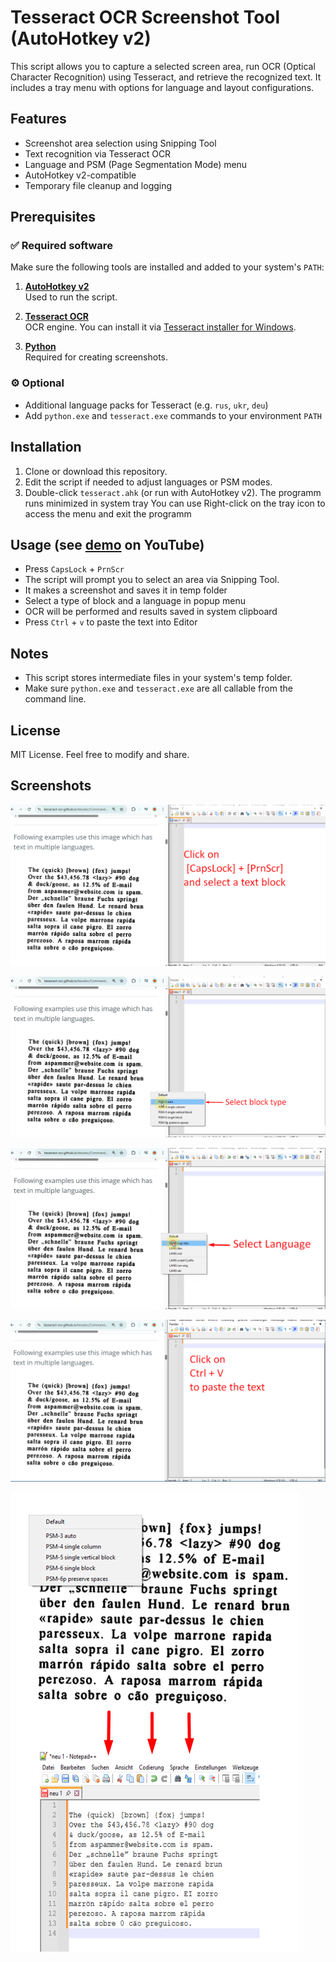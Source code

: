 # Tesseract OCR Screenshot Tool (AutoHotkey v2)

This script allows you to capture a selected screen area, run OCR (Optical Character Recognition) using Tesseract, and retrieve the recognized text. It includes a tray menu with options for language and layout configurations.

## Features

- Screenshot area selection using Snipping Tool
- Text recognition via Tesseract OCR
- Language and PSM (Page Segmentation Mode) menu
- AutoHotkey v2-compatible
- Temporary file cleanup and logging

## Prerequisites

### ✅ Required software

Make sure the following tools are installed and added to your system's `PATH`:

1. **[AutoHotkey v2](https://www.autohotkey.com/download/)**  
   Used to run the script.

2. **[Tesseract OCR](https://github.com/tesseract-ocr/tesseract)**  
   OCR engine. You can install it via [Tesseract installer for Windows](https://github.com/UB-Mannheim/tesseract/wiki).

3. **[Python](https://www.python.org/downloads/windows/)**  
   Required for creating screenshots.

### ⚙️ Optional

- Additional language packs for Tesseract (e.g. `rus`, `ukr`, `deu`)
- Add `python.exe` and `tesseract.exe` commands to your environment `PATH`

## Installation

1. Clone or download this repository.
2. Edit the script if needed to adjust languages or PSM modes.
3. Double-click `tesseract.ahk` (or run with AutoHotkey v2).
The programm runs minimized in system tray
You can use Right-click on the tray icon to access the menu and exit the programm

## Usage (see [demo](https://youtu.be/kWn-IFbZm1k) on YouTube)
- Press `CapsLock` + `PrnScr`
- The script will prompt you to select an area via Snipping Tool.
- It makes a screenshot and saves it in temp folder
- Select a type of block and a language in popup menu
- OCR will be performed and results saved in system clipboard
- Press `Ctrl` + `v` to paste the text into Editor

## Notes

- This script stores intermediate files in your system's temp folder.
- Make sure `python.exe` and `tesseract.exe` are all callable from the command line.

## License

MIT License. Feel free to modify and share.

## Screenshots


![2](img/Screenshot_2.png)

![3](img/Screenshot_3.png)

![4](img/Screenshot_4.png)

![5](img/Screenshot_5.png)

![6](img/Screenshot_6.png)

